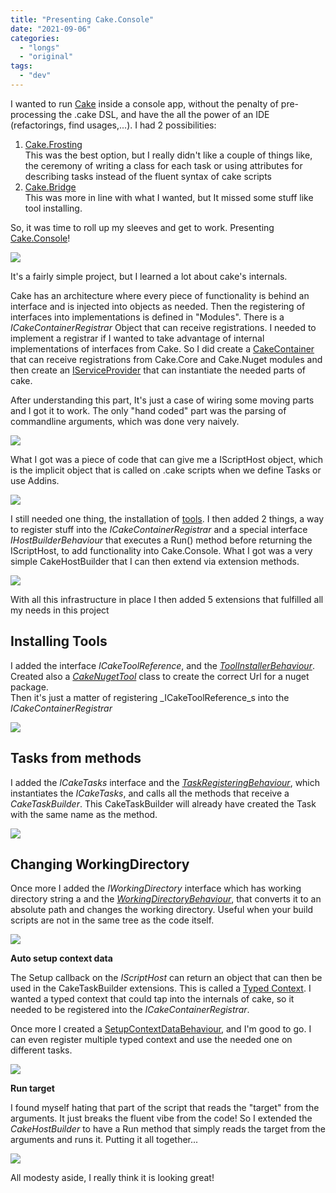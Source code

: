 ```yaml
---
title: "Presenting Cake.Console"
date: "2021-09-06"
categories: 
  - "longs"
  - "original"
tags: 
  - "dev"
---
```


I wanted to run [Cake](https://cakebuild.net/) inside a console app, without the penalty of pre-processing the .cake DSL, and have the all the power of an IDE (refactorings, find usages,...). I had 2 possibilities:

1. [Cake.Frosting](https://cakebuild.net/docs/running-builds/runners/cake-frosting)  
    This was the best option, but I really didn't like a couple of things like, the ceremony of writing a class for each task or using attributes for describing tasks instead of the fluent syntax of cake scripts
2. [Cake.Bridge](https://github.com/devlead/Cake.Bridge/)  
    This was more in line with what I wanted, but It missed some stuff like tool installing.

So, it was time to roll up my sleeves and get to work. Presenting [Cake.Console](https://github.com/pitermarx/Cake.Console)!

![](images/image-1024x606.png)

It's a fairly simple project, but I learned a lot about cake's internals.

Cake has an architecture where every piece of functionality is behind an interface and is injected into objects as needed. Then the registering of interfaces into implementations is defined in "Modules". There is a _ICakeContainerRegistrar_ Object that can receive registrations. I needed to implement a registrar if I wanted to take advantage of internal implementations of interfaces from Cake. So I did create a [CakeContainer](https://github.com/pitermarx/Cake.Console/blob/main/Cake.Console/Internals/CakeContainer.cs) that can receive registrations from Cake.Core and Cake.Nuget modules and then create an [IServiceProvider](https://docs.microsoft.com/en-us/dotnet/api/system.iserviceprovider?view=net-5.0) that can instantiate the needed parts of cake.

After understanding this part, It's just a case of wiring some moving parts and I got it to work. The only "hand coded" part was the parsing of commandline arguments, which was done very naively.

![](images/image-1-1024x477.png)

What I got was a piece of code that can give me a IScriptHost object, which is the implicit object that is called on .cake scripts when we define Tasks or use Addins.

![](images/image-2-1024x403.png)

I still needed one thing, the installation of [tools](https://cakebuild.net/docs/writing-builds/tools/). I then added 2 things, a way to register stuff into the _ICakeContainerRegistrar_ and a special interface _IHostBuilderBehaviour_ that executes a Run() method before returning the IScriptHost, to add functionality into Cake.Console. What I got was a very simple CakeHostBuilder that I can then extend via extension methods.

![](images/image-3-1024x823.png)

With all this infrastructure in place I then added 5 extensions that fulfilled all my needs in this project

## **Installing Tools**

I added the interface _ICakeToolReference_, and the _[ToolInstallerBehaviour](https://github.com/pitermarx/Cake.Console/blob/main/Cake.Console/HostBuilderBehaviours/ToolInstallerBehaviour.cs)_. Created also a _[CakeNugetTool](https://github.com/pitermarx/Cake.Console/blob/main/Cake.Console/Internals/CakeNugetTool.cs)_ class to create the correct Url for a nuget package.  
Then it's just a matter of registering _ICakeToolReference_s into the _ICakeContainerRegistrar_  

![](images/image-7-1024x325.png)

## **Tasks from methods**

I added the _ICakeTasks_ interface and the _[TaskRegisteringBehaviour](https://github.com/pitermarx/Cake.Console/blob/main/Cake.Console/HostBuilderBehaviours/TaskRegisteringBehaviour.cs)_, which instantiates the _ICakeTasks_, and calls all the methods that receive a _CakeTaskBuilder_. This CakeTaskBuilder will already have created the Task with the same name as the method.

![](images/image-6-1024x731.png)

## **Changing WorkingDirectory**

Once more I added the _IWorkingDirectory_ interface which has working directory string a and the _[WorkingDirectoryBehaviour](https://github.com/pitermarx/Cake.Console/blob/6842a38b6c/Cake.Console/HostBuilderBehaviours/WorkingDirectoryBehaviour.cs)_, that converts it to an absolute path and changes the working directory. Useful when your build scripts are not in the same tree as the code itself.

![](images/image-8-1024x509.png)

**Auto setup context data**

The Setup callback on the _IScriptHost_ can return an object that can then be used in the CakeTaskBuilder extensions. This is called a [Typed Context](https://cakebuild.net/docs/writing-builds/sharing-build-state#typed-context). I wanted a typed context that could tap into the internals of cake, so it needed to be registered into the _ICakeContainerRegistrar_.

Once more I created a [SetupContextDataBehaviour](https://github.com/pitermarx/Cake.Console/blob/6842a38b6c/Cake.Console/HostBuilderBehaviours/SetupContextDataBehaviour.cs), and I'm good to go. I can even register multiple typed context and use the needed one on different tasks.

![](images/image-9-1024x777.png)

**Run target**

I found myself hating that part of the script that reads the "target" from the arguments. It just breaks the fluent vibe from the code! So I extended the _CakeHostBuilder_ to have a Run method that simply reads the target from the arguments and runs it. Putting it all together...

![](images/image-11-1024x446.png)

All modesty aside, I really think it is looking great!

